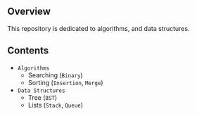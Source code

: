 ## Overview

This repository is  dedicated to algorithms, and data structures.<br/> 

## Contents

- `Algorithms`
   - Searching (`Binary`)
   - Sorting (`Insertion`, `Merge`)
- `Data Structures`
   - Tree (`BST`)
   - Lists (`Stack`, `Queue`)

